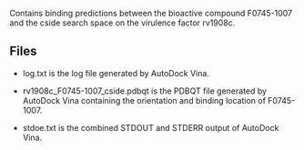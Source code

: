 Contains binding predictions between the bioactive compound F0745-1007 and the cside search space on the virulence factor rv1908c.

## Files

- log.txt is the log file generated by AutoDock Vina.

- rv1908c_F0745-1007_cside.pdbqt is the PDBQT file generated by AutoDock Vina containing the orientation and binding location of F0745-1007.

- stdoe.txt is the combined STDOUT and STDERR output of AutoDock Vina.


